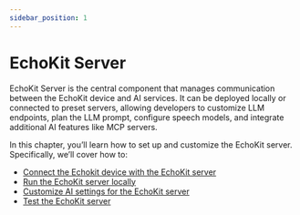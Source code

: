 ```yaml
---
sidebar_position: 1
---
```


# EchoKit Server

EchoKit Server is the central component that manages communication between the EchoKit device and AI services. It can be deployed locally or connected to preset servers, allowing developers to customize LLM endpoints, plan the LLM prompt, configure speech models, and integrate additional AI features like MCP servers.

In this chapter, you’ll learn how to set up and customize the EchoKit server. Specifically, we’ll cover how to:

* [Connect the Echokit device with the EchoKit server](./setup.md) 
* [Run the EchoKit server locally](./echokit-server.md)  
* [Customize AI settings for the EchoKit server](./configure-echokit-server.md)  
* [Test the EchoKit server](./test-echokit-server.md)
